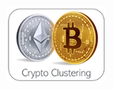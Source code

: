 <p align="center">
<img src="https://github.com/theidari/CryptoClustering/blob/main/assets/crypto_header.png" width=200px>
</p>
